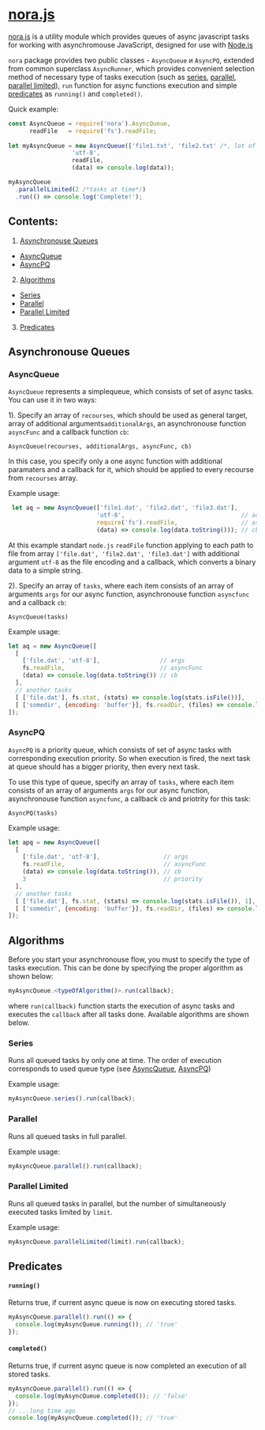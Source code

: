 
# [nora.js](https://github.com/Dischain/nora.js)

[nora.js](https://github.com/Dischain/nora.js) is a utility module which provides queues of async javascript tasks for working with asynchromouse JavaScript, designed for use with [Node.js](https://nodejs.org)

`nora` package provides two public classes - `AsyncQueue` и `AsyncPQ`,  extended from common superclass `AsyncRunner`, which provides convenient selection method of necessary type of tasks execution (such as [series](#Series), [parallel](#Parallel), [parallel limited](#Parallel-Limited)), `run` function for async functions execution and simple [predicates](#Predicates) as `running()` and `completed()`.

Quick example:
```javascript
const AsyncQueue = require('nora').AsyncQueue,
      readFile   = require('fs').readFile;
      
let myAsyncQueue = new AsyncQueue(['file1.txt', 'file2.txt' /*, lot of files*/],
				  'utf-8', 
				  readFile, 
				  (data) => console.log(data));

myAsyncQueue
  .parallelLimited(2 /*tasks at time*/)
  .run(() => console.log('Complete!');
```
## Contents:
1. [Asynchronouse Queues](https://github.com/Dischain/test/new/master#asynchronouse-queues)
- [AsyncQueue](https://github.com/Dischain/test/new/master#asyncqueue)
- [AsyncPQ](https://github.com/Dischain/test/new/master#asyncpq)
2. [Algorithms](https://github.com/Dischain/test/new/master#algorithms)
- [Series](#Series)
- [Parallel](#Parallel)
- [Parallel Limited](#Parallel-Limited)
3. [Predicates](#Predicates)



## Asynchronouse Queues
### AsyncQueue
`AsyncQueue` represents a simplequeue, which consists of set of async tasks. You can use it in two ways:

1). Specify an array of `recourses`, which should be used as general target, array of additional arguments`additionalArgs`, an asynchronouse function `asyncFunc` and a callback function `cb`:

```AsyncQueue(recourses, additionalArgs, asyncFunc, cb)```

In this case, you specify only a one async function with additional paramaters and a callback for it, which should be applied to every recourse from `recourses` array.

Example usage:
```javascript
 let aq = new AsyncQueue(['file1.dat', 'file2.dat', 'file3.dat'],                         // recourses
						 'utf-8',                                 // additionalArgs
						 require('fs').readFile,                  // asyncFunc
						 (data) => console.log(data.toString())); // cb
```
At this example standart `node.js` `readFile` function applying to each path to file from array `['file.dat', 'file2.dat', 'file3.dat']` with additional argument `utf-8` as the file encoding and a callback, which converts a binary data to a simple string.

2). Specify an array of `tasks`, where each item consists of an array of arguments `args` for our async function, asynchronouse function `asyncfunc` and a callback `cb`:

```AsyncQueue(tasks)```

Example usage:

```javascript
let aq = new AsyncQueue([
  [ 
    ['file.dat', 'utf-8'],                 // args
    fs.readFile,                           // asyncFunc
    (data) => console.log(data.toString()) // cb
  ],
  // another tasks
  [ ['file.dat'], fs.stat, (stats) => console.log(stats.isFile())],
  [ ['somedir', {encoding: 'buffer'}], fs.readDir, (files) => console.log(files.toString())]
]);
```

### AsyncPQ
`AsyncPQ` is a priority queue, which consists of set of async tasks with corresponding execution priority. So when execution is fired, the next task at queue should has a bigger priority, then every next task.

To use this type of queue, specify an array of `tasks`, where each item consists of an array of arguments `args` for our async function, asynchronouse function `asyncfunc`, a callback `cb` and priotrity for this task:

```AsyncPQ(tasks)```

Example usage:
```javascript
let apq = new AsyncQueue([
  [ 
    ['file.dat', 'utf-8'],                  // args
    fs.readFile,                            // asyncFunc
    (data) => console.log(data.toString()), // cb
    3                                       // priority
  ],
  // another tasks
  [ ['file.dat'], fs.stat, (stats) => console.log(stats.isFile()), 1],
  [ ['somedir', {encoding: 'buffer'}], fs.readDir, (files) => console.log(files.toString()), 4]
]);
```
## Algorithms

Before you start your asynchronouse flow, you must to specify the type of tasks execution. This can be done by specifying the proper algorithm as shown below:
```javascript
myAsyncQueue.<typeOfAlgorithm()>.run(callback);
```
where `run(callback)` function starts the execution of async tasks and executes the `callback` after all tasks done.
Available algorithms are shown below.

### Series
Runs all queued tasks by only one at time. The order of execution corresponds to  used queue type (see [AsyncQueue](#AsyncQueue), [AsyncPQ](#AsyncPQ))

Example usage:
```javascript
myAsyncQueue.series().run(callback);
```

### Parallel
Runs all queued tasks in full parallel.

Example usage:
```javascript
myAsyncQueue.parallel().run(callback);
```

### Parallel Limited
Runs all queued tasks in parallel, but the number of simultaneously executed tasks limited by `limit`.

Example usage:
```javascript
myAsyncQueue.parallelLimited(limit).run(callback);
```
## Predicates
#### `running()`
Returns true, if current async queue is now on executing stored tasks.

```javascript
myAsyncQueue.parallel().run(() => {
  console.log(myAsyncQueue.running()); // 'true'
});
```

#### `completed()`
Returns true, if current async queue is now completed an execution of all stored tasks.
```javascript
myAsyncQueue.parallel().run(() => {
  console.log(myAsyncQueue.completed()); // 'false'
});
// ...long time ago
console.log(myAsyncQueue.completed()); // 'true'
```
